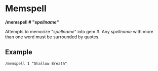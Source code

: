 # Memspell

**/memspell \# "**_**spellname**_**"**

Attempts to memorize "_spellname_" into gem \#. Any _spellname_ with more than one word must be surrounded by quotes.

## Example

`/memspell 1 "Shallow Breath"`

